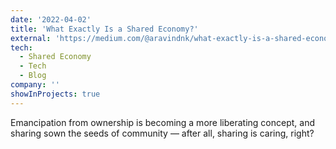 ```yaml
---
date: '2022-04-02'
title: 'What Exactly Is a Shared Economy?'
external: 'https://medium.com/@aravindnk/what-exactly-is-a-shared-economy-ca054474ef8b'
tech:
  - Shared Economy
  - Tech
  - Blog
company: ''
showInProjects: true
---
```

Emancipation from ownership is becoming a more liberating concept, and sharing sown the seeds of community — after all, sharing is caring, right?
